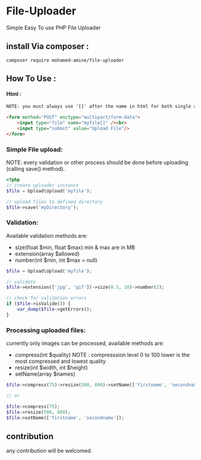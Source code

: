 # File-Uploader

Simple Easy To use PHP File Uploader
## install Via composer :
```composer require mohamed-amine/file-uploader```
## How To Use :
#### Html :
```html
NOTE: you must always use '[]' after the name in html for both single and multi file uploads

<form method="POST" enctype="multipart/form-data">
    <input type="file" name="myfile[]" /><br>
    <input type="submit" value="Upload File"/>
</form>

```

### Simple File upload:

NOTE: every validation or other process should be done before uploading (calling save() method).

```php
<?php
// create uploader instance
$file = Upload\Upload('myfile');

// upload files to defined directory
$file->save('myDirectory');
```

 ### Validation:
 Available validation methods are: 
 - size(float $min, float $max) min & max are in MB
 - extension(array $allowed)
 - number(int $min, int $max = null)
```php
$file = Upload\Upload('myfile');

// validate
$file->extension(['jpg', 'gif'])->size(0.5, 10)->number(2);

// check for validation errors
if ($file->isValide()) {
    var_dump($file->getErrors();
}
```

### Processing uploaded files:
currently only images can be processed, available methods are:
- compress(int $quality)
    NOTE : compresssion level 0 to 100 lower is the most compressed and lowest quality
- resize(int $width, int $height)
- setName(array $names)

```php
$file->compress(75)->resize(500, 800)->setName(['firstname', 'secondname']);

// or

$file->compress(75);
$file->resize(500, 800);
$file->setName(['firstname', 'secondname']);

```
## contribution
  any contribution will be welcomed.
